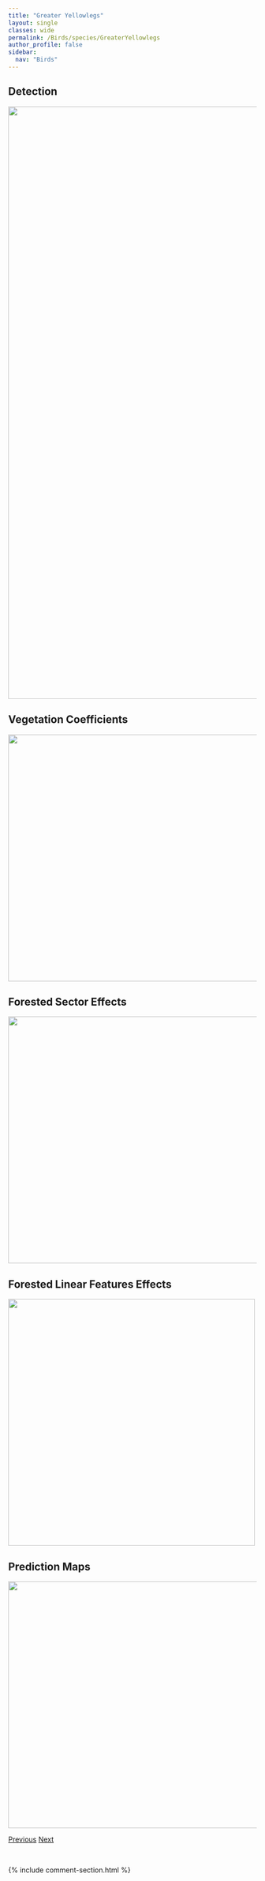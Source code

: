 ```yaml
---
title: "Greater Yellowlegs"
layout: single
classes: wide
permalink: /Birds/species/GreaterYellowlegs
author_profile: false
sidebar:
  nav: "Birds"
---
```


<h2>Detection</h2>

<a href="https://drive.google.com/uc?export=view&id=1aiLUH94bZJDXbHXu_OWGsT5Bv6ZAPdUu">
<img src="https://drive.google.com/uc?export=view&id=1aiLUH94bZJDXbHXu_OWGsT5Bv6ZAPdUu" height = "1200" width = "800">
</a>


<h2>Vegetation Coefficients</h2>

<a href="https://drive.google.com/uc?export=view&id=1wPhBufXGtp_aPLIvM8uxbXj6lKj1ff6o">
<img src="https://drive.google.com/uc?export=view&id=1wPhBufXGtp_aPLIvM8uxbXj6lKj1ff6o" height = "500" width = "1000">
</a>


<h2>Forested Sector Effects</h2>

<a href="https://drive.google.com/uc?export=view&id=1mDd-9u8t2IyqrAPp0H53D2ksnLrJUhDK">
<img src="https://drive.google.com/uc?export=view&id=1mDd-9u8t2IyqrAPp0H53D2ksnLrJUhDK" height = "500" width = "1000">
</a>


<h2>Forested Linear Features Effects</h2>

<a href="https://drive.google.com/uc?export=view&id=1q-d4CV5Nx7mZs1l-0xc5Ie-EXUwQ6QUN">
<img src="https://drive.google.com/uc?export=view&id=1q-d4CV5Nx7mZs1l-0xc5Ie-EXUwQ6QUN" height = "500" width = "500">
</a>


<h2>Prediction Maps</h2>

<a href="https://drive.google.com/uc?export=view&id=1DkDM1TB3rPK2yeyRM7SzIAseO6a9d367">
<img src="https://drive.google.com/uc?export=view&id=1DkDM1TB3rPK2yeyRM7SzIAseO6a9d367" height = "500" width = "1000">
</a>


<a href="/DevelopmentWebsite/Birds/species/GrasshopperSparrow" class="pagination--pager" title="Ammodramus savannarum">Previous</a> <a href="/DevelopmentWebsite/Birds/species/GreaterWhitefrontedGoose" class="pagination--pager" title="Anser albifrons">Next</a>

<p>&nbsp;</p>

{% include comment-section.html %}
